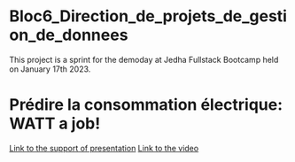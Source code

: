 # Bloc6_Direction_de_projets_de_gestion_de_donnees
This project is a sprint for the demoday at Jedha Fullstack Bootcamp held on January 17th 2023.

# Prédire la consommation électrique: WATT a job!
[Link to the support of presentation](https://docs.google.com/presentation/d/1V10sNomsMMYLlvwJbftaKjHNslNxmAU7R3Xtqs5fT3c/edit#slide=id.ga5178bf3d4_2_0)
[Link to the video](https://youtu.be/cRNy1-rTXYg?t=2916)


